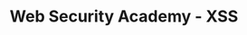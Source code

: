 ---
title : "Web Security Academy - XSS"
layout: category
permalink: /categories/Wargame/web-security-academy/xss/
author_profile: true
taxonomy: academy - xss
---